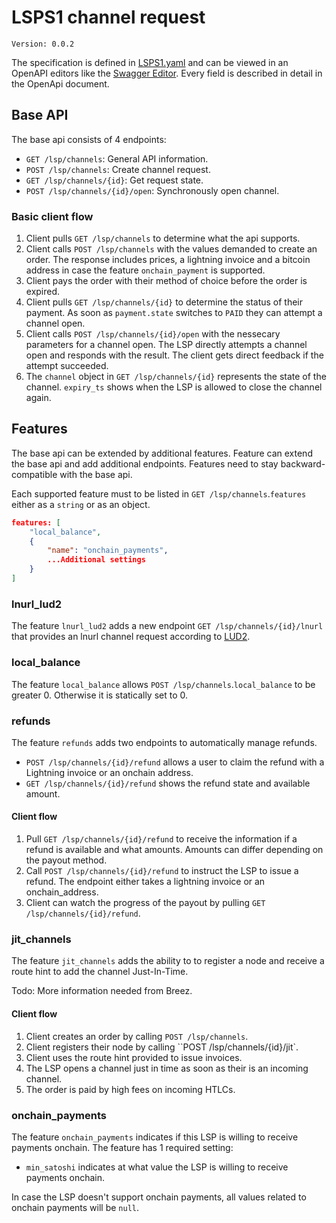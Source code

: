 # LSPS1 channel request

`Version: 0.0.2`

The specification is defined in [LSPS1.yaml](./LSPS1.yaml) and can be viewed in an OpenAPI editors like the [Swagger Editor](https://editor.swagger.io/). Every field is described in detail in the OpenApi document.


## Base API

The base api consists of 4 endpoints:
- `GET /lsp/channels`: General API information.
- `POST /lsp/channels`: Create channel request.
- `GET /lsp/channels/{id}`: Get request state.
- `POST /lsp/channels/{id}/open`: Synchronously open channel.


### Basic client flow

1. Client pulls `GET /lsp/channels` to determine what the api supports.
2. Client calls `POST /lsp/channels` with the values demanded to create an order. The response includes prices, a lightning invoice and a bitcoin address in case the feature `onchain_payment` is supported.
3. Client pays the order with their method of choice before the order is expired.
4. Client pulls `GET /lsp/channels/{id}` to determine the status of their payment. As soon as `payment.state` switches to `PAID` they can attempt a channel open.
5. Client calls `POST /lsp/channels/{id}/open` with the nessecary parameters for a channel open. The LSP directly attempts a channel open and responds with the result. The client gets direct feedback if the attempt succeeded.
6. The `channel` object in `GET /lsp/channels/{id}` represents the state of the channel. `expiry_ts` shows when the LSP is allowed to close the channel again.

## Features

The base api can be extended by additional features. Feature can extend the base api and add additional endpoints. Features need to stay backward-compatible with the base api.

Each supported feature must to be listed in `GET /lsp/channels`.`features` either as a `string` or as an object.

```json
features: [
    "local_balance",
    {
        "name": "onchain_payments",
        ...Additional settings
    }
]
```

### lnurl_lud2

The feature `lnurl_lud2` adds a new endpoint `GET /lsp/channels/{id}/lnurl` that provides an lnurl channel request according to [LUD2](https://github.com/lnurl/luds/blob/luds/02.md).

### local_balance

The feature `local_balance` allows `POST /lsp/channels`.`local_balance` to be greater 0. Otherwise it is statically set to 0.

### refunds

The feature `refunds` adds two endpoints to automatically manage refunds.

- `POST /lsp/channels/{id}/refund` allows a user to claim the refund with a Lightning invoice or an onchain address.
- `GET /lsp/channels/{id}/refund` shows the refund state and available amount.

#### Client flow

1. Pull `GET /lsp/channels/{id}/refund` to receive the information if a refund is available and what amounts. Amounts can differ depending on the payout method.
2. Call `POST /lsp/channels/{id}/refund` to instruct the LSP to issue a refund. The endpoint either takes a lightning invoice or an onchain_address.
3. Client can watch the progress of the payout by pulling `GET /lsp/channels/{id}/refund`.


### jit_channels

The feature `jit_channels` adds the ability to to register a node and receive a route hint to add the channel Just-In-Time.

Todo: More information needed from Breez.

#### Client flow

1. Client creates an order by calling `POST /lsp/channels`.
2. Client registers their node by calling ``POST /lsp/channels/{id}/jit`.
3. Client uses the route hint provided to issue invoices.
4. The LSP opens a channel just in time as soon as their is an incoming channel.
5. The order is paid by high fees on incoming HTLCs.

### onchain_payments

The feature `onchain_payments` indicates if this LSP is willing to receive payments onchain. The feature has 1 required setting:

- `min_satoshi` indicates at what value the LSP is willing to receive payments onchain.

In case the LSP doesn't support onchain payments, all values related to onchain payments will be `null`.


